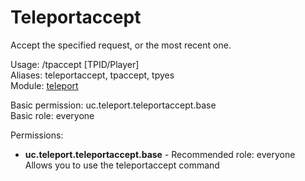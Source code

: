 Teleportaccept
====
Accept the specified request, or the most recent one.

Usage: /tpaccept \[TPID/Player\]<br>
Aliases: teleportaccept, tpaccept, tpyes<br>
Module: [teleport](../modules/teleport.md)<br>

Basic permission: uc.teleport.teleportaccept.base<br>
Basic role: everyone<br>

Permissions: <br>
* **uc.teleport.teleportaccept.base** - Recommended role: everyone<br>Allows you to use the teleportaccept command
